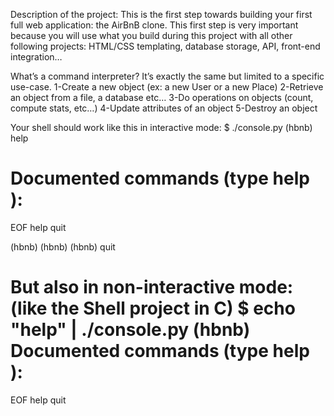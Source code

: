 Description of the project:
This is the first step towards building your first full web application: the AirBnB clone. 
This first step is very important because you will use what you build during this project
with all other following projects:
HTML/CSS templating, database storage, API, front-end integration…

What’s a command interpreter?
It’s exactly the same but limited to a specific use-case.
1-Create a new object (ex: a new User or a new Place)
2-Retrieve an object from a file, a database etc…
3-Do operations on objects (count, compute stats, etc…)
4-Update attributes of an object
5-Destroy an object

Your shell should work like this in interactive mode:
$ ./console.py
(hbnb) help

Documented commands (type help <topic>):
========================================
EOF  help  quit

(hbnb) 
(hbnb) 
(hbnb) quit

But also in non-interactive mode: (like the Shell project in C)
$ echo "help" | ./console.py
(hbnb)
Documented commands (type help <topic>):
========================================
EOF  help  quit
